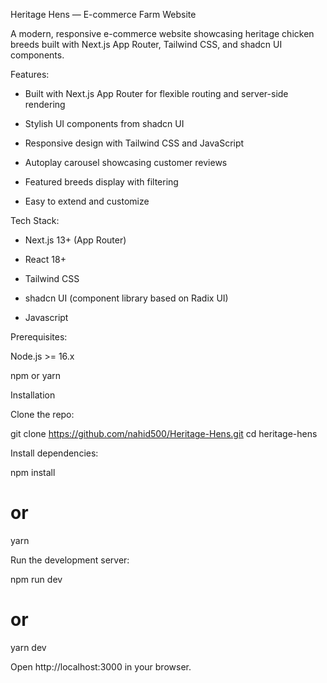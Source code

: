 Heritage Hens — E-commerce Farm Website

A modern, responsive e-commerce website showcasing heritage chicken breeds built with Next.js App Router, Tailwind CSS, and shadcn UI components.

Features:

- Built with Next.js App Router for flexible routing and server-side rendering

- Stylish UI components from shadcn UI

- Responsive design with Tailwind CSS and JavaScript

- Autoplay carousel showcasing customer reviews

- Featured breeds display with filtering

- Easy to extend and customize


Tech Stack:

- Next.js 13+ (App Router)

- React 18+

- Tailwind CSS

- shadcn UI (component library based on Radix UI)

- Javascript


Prerequisites:

Node.js >= 16.x

npm or yarn

Installation

Clone the repo:

git clone https://github.com/nahid500/Heritage-Hens.git
cd heritage-hens


Install dependencies:

npm install
# or
yarn


Run the development server:

npm run dev
# or
yarn dev


Open http://localhost:3000 in your browser.